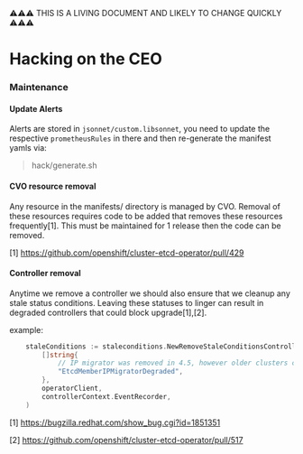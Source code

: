 ⚠⚠⚠ THIS IS A LIVING DOCUMENT AND LIKELY TO CHANGE QUICKLY ⚠⚠⚠

# Hacking on the CEO

### Maintenance

#### Update Alerts

Alerts are stored in `jsonnet/custom.libsonnet`, you need to update the respective `prometheusRules` in there and then re-generate the manifest yamls via:

> hack/generate.sh

#### CVO resource removal
Any resource in the manifests/ directory is managed by CVO. Removal of these resources requires code to be added 
that removes these resources frequently[1]. This must be maintained for 1 release then the code can be removed.

[1] https://github.com/openshift/cluster-etcd-operator/pull/429

#### Controller removal
Anytime we remove a controller we should also ensure that we cleanup any stale status conditions. Leaving these
statuses to linger can result in degraded controllers that could block upgrade[1],[2].

example:

```go
	staleConditions := staleconditions.NewRemoveStaleConditionsController(
		[]string{
			// IP migrator was removed in 4.5, however older clusters can still have this condition set and it might prevent upgrades
			"EtcdMemberIPMigratorDegraded",
		},
		operatorClient,
		controllerContext.EventRecorder,
	)
```
[1] https://bugzilla.redhat.com/show_bug.cgi?id=1851351

[2] https://github.com/openshift/cluster-etcd-operator/pull/517

